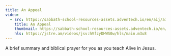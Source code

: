 ```yaml
---
title: An Appeal
video:
  - src: https://sabbath-school-resources-assets.adventech.io/en/aij/aij-training-videos/assets/en-aij-an-appeal.mp4
    title: An Appeal
    thumbnail: https://sabbath-school-resources-assets.adventech.io/en/aij/aij-training-videos/22-an-appeal/cover.png
    hls: https://jstre.am/videos/jsv:hVfzyDHWS0w/hls/main.m3u8
---
```


A brief summary and biblical prayer for you as you teach Alive in Jesus.